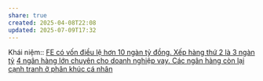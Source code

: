 ```yaml
---
share: true
created: 2025-04-08T22:08
updated: 2025-07-09T17:32
---
```

Khái niệm:: 
[FE có vốn điều lệ hơn 10 ngàn tỷ đồng. Xếp hàng thứ 2 là 3 ngàn tỷ](../T%E1%BB%95%20ch%E1%BB%A9c%20t%C3%ADn%20d%E1%BB%A5ng%20phi%20ng%C3%A2n%20h%C3%A0ng/C%C3%B4ng%20ty%20t%C3%A0i%20ch%C3%ADnh%20ti%C3%AAu%20d%C3%B9ng/FE%20Credit/FE%20c%C3%B3%20v%E1%BB%91n%20%C4%91i%E1%BB%81u%20l%E1%BB%87%20h%C6%A1n%2010%20ng%C3%A0n%20t%E1%BB%B7%20%C4%91%E1%BB%93ng.%20X%E1%BA%BFp%20h%C3%A0ng%20th%E1%BB%A9%202%20l%C3%A0%203%20ng%C3%A0n%20t%E1%BB%B7.md)
[4 ngân hàng lớn chuyên cho doanh nghiệp vay. Các ngân hàng còn lại cạnh tranh ở phân khúc cá nhân](./4%20ng%C3%A2n%20h%C3%A0ng%20l%E1%BB%9Bn%20chuy%C3%AAn%20cho%20doanh%20nghi%E1%BB%87p%20vay.%20C%C3%A1c%20ng%C3%A2n%20h%C3%A0ng%20c%C3%B2n%20l%E1%BA%A1i%20c%E1%BA%A1nh%20tranh%20%E1%BB%9F%20ph%C3%A2n%20kh%C3%BAc%20c%C3%A1%20nh%C3%A2n.md)

